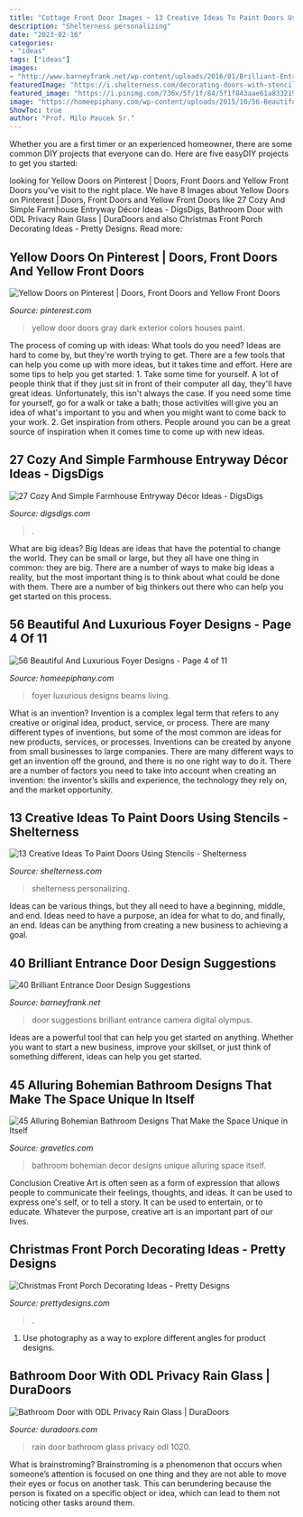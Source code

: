 ```yaml
---
title: "Cottage Front Door Images ~ 13 Creative Ideas To Paint Doors Using Stencils"
description: "Shelterness personalizing"
date: "2023-02-16"
categories:
- "ideas"
tags: ["ideas"]
images:
- "http://www.barneyfrank.net/wp-content/uploads/2016/01/Brilliant-Entrance-Door-Design-Suggestions-38.jpg"
featuredImage: "https://i.shelterness.com/decorating-doors-with-stencils-6.jpg"
featured_image: "https://i.pinimg.com/736x/5f/1f/84/5f1f843aae61a8332190429f6fb5f3eb--dark-gray-houses-black-house-yellow-door.jpg"
image: "https://homeepiphany.com/wp-content/uploads/2015/10/56-Beautiful-And-Luxurious-Foyer-Designs-19.jpg"
ShowToc: true
author: "Prof. Milo Paucek Sr."
---
```



Whether you are a first timer or an experienced homeowner, there are some common DIY projects that everyone can do. Here are five easyDIY projects to get you started:

	

		
looking for Yellow Doors on Pinterest | Doors, Front Doors and Yellow Front Doors you've visit to the right place. We have 8 Images about Yellow Doors on Pinterest | Doors, Front Doors and Yellow Front Doors like 27 Cozy And Simple Farmhouse Entryway Décor Ideas - DigsDigs, Bathroom Door with ODL Privacy Rain Glass | DuraDoors and also Christmas Front Porch Decorating Ideas - Pretty Designs. Read more:
		
    
## Yellow Doors On Pinterest | Doors, Front Doors And Yellow Front Doors

<img loading=lazy src="https://i.pinimg.com/736x/5f/1f/84/5f1f843aae61a8332190429f6fb5f3eb--dark-gray-houses-black-house-yellow-door.jpg" onerror="this.onerror=null;this.src='https://tse4.mm.bing.net/th?id=OIP.rsjK4yWmkmzK3ViWVTxnZADIEs&amp;pid=15.1';" alt="Yellow Doors on Pinterest | Doors, Front Doors and Yellow Front Doors">

_Source: pinterest.com_

>yellow door doors gray dark exterior colors houses paint. 

	

The process of coming up with ideas: What tools do you need?
Ideas are hard to come by, but they're worth trying to get. There are a few tools that can help you come up with more ideas, but it takes time and effort. Here are some tips to help you get started: 1. Take some time for yourself. A lot of people think that if they just sit in front of their computer all day, they'll have great ideas. Unfortunately, this isn't always the case. If you need some time for yourself, go for a walk or take a bath; those activities will give you an idea of what's important to you and when you might want to come back to your work. 2. Get inspiration from others. People around you can be a great source of inspiration when it comes time to come up with new ideas.

    
## 27 Cozy And Simple Farmhouse Entryway Décor Ideas - DigsDigs

<img loading=lazy src="https://www.digsdigs.com/photos/cozy-and-simple-farmhouse-entryway-decor-ideas-18-554x738.jpg" onerror="this.onerror=null;this.src='https://tse2.mm.bing.net/th?id=OIP.xYJXGXW4sv9JWa26eGlQlAHaJ3&amp;pid=15.1';" alt="27 Cozy And Simple Farmhouse Entryway Décor Ideas - DigsDigs">

_Source: digsdigs.com_

>. 

	

What are big ideas?
Big Ideas are ideas that have the potential to change the world. They can be small or large, but they all have one thing in common: they are big. There are a number of ways to make big ideas a reality, but the most important thing is to think about what could be done with them. There are a number of big thinkers out there who can help you get started on this process.

    
## 56 Beautiful And Luxurious Foyer Designs - Page 4 Of 11

<img loading=lazy src="https://homeepiphany.com/wp-content/uploads/2015/10/56-Beautiful-And-Luxurious-Foyer-Designs-19.jpg" onerror="this.onerror=null;this.src='https://tse3.mm.bing.net/th?id=OIP.6VFW1-DLjicUEQfnFDAdbAHaLJ&amp;pid=15.1';" alt="56 Beautiful And Luxurious Foyer Designs - Page 4 of 11">

_Source: homeepiphany.com_

>foyer luxurious designs beams living. 

	

What is an invention?
Invention is a complex legal term that refers to any creative or original idea, product, service, or process. There are many different types of inventions, but some of the most common are ideas for new products, services, or processes. Inventions can be created by anyone from small businesses to large companies. There are many different ways to get an invention off the ground, and there is no one right way to do it. There are a number of factors you need to take into account when creating an invention: the inventor’s skills and experience, the technology they rely on, and the market opportunity.

    
## 13 Creative Ideas To Paint Doors Using Stencils - Shelterness

<img loading=lazy src="https://i.shelterness.com/decorating-doors-with-stencils-6.jpg" onerror="this.onerror=null;this.src='https://tse4.mm.bing.net/th?id=OIP.drVYAIkvCbb0LWTvdXAUdQAAAA&amp;pid=15.1';" alt="13 Creative Ideas To Paint Doors Using Stencils - Shelterness">

_Source: shelterness.com_

>shelterness personalizing. 

	

Ideas can be various things, but they all need to have a beginning, middle, and end. Ideas need to have a purpose, an idea for what to do, and finally, an end. Ideas can be anything from creating a new business to achieving a goal.

    
## 40 Brilliant Entrance Door Design Suggestions

<img loading=lazy src="http://www.barneyfrank.net/wp-content/uploads/2016/01/Brilliant-Entrance-Door-Design-Suggestions-38.jpg" onerror="this.onerror=null;this.src='https://tse2.mm.bing.net/th?id=OIP.R7rQgj8fF9rO7l0M4xlrlQHaJ4&amp;pid=15.1';" alt="40 Brilliant Entrance Door Design Suggestions">

_Source: barneyfrank.net_

>door suggestions brilliant entrance camera digital olympus. 

	

Ideas are a powerful tool that can help you get started on anything. Whether you want to start a new business, improve your skillset, or just think of something different, ideas can help you get started.

    
## 45 Alluring Bohemian Bathroom Designs That Make The Space Unique In Itself

<img loading=lazy src="https://www.gravetics.com/wp-content/uploads/2017/08/Cabin-Bohemian-Bathroom-Decor.jpg" onerror="this.onerror=null;this.src='https://tse4.mm.bing.net/th?id=OIP.oQiME4kquP8bRuDWHcfEogHaKr&amp;pid=15.1';" alt="45 Alluring Bohemian Bathroom Designs That Make the Space Unique in Itself">

_Source: gravetics.com_

>bathroom bohemian decor designs unique alluring space itself. 

	

Conclusion
Creative Art is often seen as a form of expression that allows people to communicate their feelings, thoughts, and ideas. It can be used to express one's self, or to tell a story. It can be used to entertain, or to educate. Whatever the purpose, creative art is an important part of our lives.

    
## Christmas Front Porch Decorating Ideas - Pretty Designs

<img loading=lazy src="https://www.prettydesigns.com/wp-content/uploads/2014/11/Large-Wreath-for-Front-Porch.jpg" onerror="this.onerror=null;this.src='https://tse1.mm.bing.net/th?id=OIP.nvvr-AwKjVvvhX-7GSteIwAAAA&amp;pid=15.1';" alt="Christmas Front Porch Decorating Ideas - Pretty Designs">

_Source: prettydesigns.com_

>. 

	

1. Use photography as a way to explore different angles for product designs.

    
## Bathroom Door With ODL Privacy Rain Glass | DuraDoors

<img loading=lazy src="http://duradoors.com/wp-content/uploads/2015/06/Rain.jpg" onerror="this.onerror=null;this.src='https://tse1.mm.bing.net/th?id=OIP.uHbxhtM__WdEAWIVOMaBSgHaJ4&amp;pid=15.1';" alt="Bathroom Door with ODL Privacy Rain Glass | DuraDoors">

_Source: duradoors.com_

>rain door bathroom glass privacy odl 1020. 

	

What is brainstroming?
Brainstroming is a phenomenon that occurs when someone’s attention is focused on one thing and they are not able to move their eyes or focus on another task. This can berundering because the person is fixated on a specific object or idea, which can lead to them not noticing other tasks around them.

